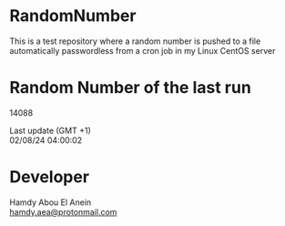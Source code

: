 # RandomNumber    
This is a test repository where a random number is pushed to a file automatically passwordless from a cron job in my Linux CentOS server    
# Random Number of the last run   
14088
      
Last update (GMT +1)    
02/08/24 04:00:02
# Developer    
Hamdy Abou El Anein   
hamdy.aea@protonmail.com
